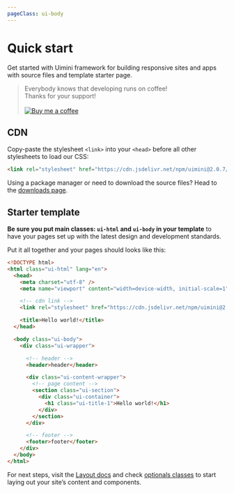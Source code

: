 ```yaml
---
pageClass: ui-body
---
```


# Quick start

Get started with Uimini framework for building responsive sites and apps with source files and template starter page.

> Everybody knows that developing runs on coffee! <br />
> Thanks for your support! <br /> <br />
> [![Buy me a coffee][buymeacoffee-shield]][buymeacoffee]

## CDN

Copy-paste the stylesheet `<link>` into your `<head>` before all other stylesheets to load our CSS:

```html
<link rel="stylesheet" href="https://cdn.jsdelivr.net/npm/uimini@2.0.7/dist/uimini.min.css" integrity="sha256-h8u2/mt0aoFKmyVNtIVA0u65MdOePGkIhenx9fW6n9E=" crossorigin="anonymous">
```

Using a package manager or need to download the source files? Head to the [downloads page](/docs/download.html).

## Starter template

**Be sure you put main classes: `ui-html` and `ui-body` in your template** to have your pages set up with the latest design and development standards.

Put it all together and your pages should looks like this:

```html
<!DOCTYPE html>
<html class="ui-html" lang="en">
  <head>
    <meta charset="utf-8" />
    <meta name="viewport" content="width=device-width, initial-scale=1" />

    <!-- cdn link -->
    <link rel="stylesheet" href="https://cdn.jsdelivr.net/npm/uimini@2.0.7/dist/uimini.min.css" integrity="sha256-h8u2/mt0aoFKmyVNtIVA0u65MdOePGkIhenx9fW6n9E=" crossorigin="anonymous">

    <title>Hello world!</title>
  </head>

  <body class="ui-body">
    <div class="ui-wrapper">

      <!-- header -->
      <header>header</header>

      <div class="ui-content-wrapper">
        <!-- page content -->
        <section class="ui-section">
          <div class="ui-container">
            <h1 class="ui-title-1">Hello world!</h1>
          </div>
        </section>
      </div>

      <!-- footer -->
      <footer>footer</footer>
    </div>
  </body>
</html>
```

For next steps, visit the [Layout docs](https://uimini.github.io/docs/docs/layout.html#introduction) and check [optionals classes](https://uimini.github.io/docs/docs/layout.html#optionals-classes) to start laying out your site’s content and components.

<!-- todo: Or check our official examples [here](#)  -->

[buymeacoffee-shield]: https://www.buymeacoffee.com/assets/img/guidelines/download-assets-sm-2.svg
[buymeacoffee]: https://www.buymeacoffee.com/vedegis
